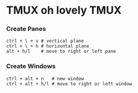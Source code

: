 # TMUX oh lovely TMUX

### Create Panes
```
ctrl + \ + v # vertical plane
ctrl + \ + h # horizontal plane
alt + h/l    # move to right or left pane
```

### Create Windows
```
ctrl + alt + n   # new window
ctrl + alt + h/l # move to right or left window
```
